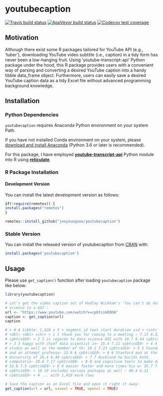 
# youtubecaption

<!-- badges: start -->

[![Travis build
status](https://travis-ci.org/jooyoungseo/youtubecaption.svg?branch=master)](https://travis-ci.org/jooyoungseo/youtubecaption)
[![AppVeyor build
status](https://ci.appveyor.com/api/projects/status/github/jooyoungseo/youtubecaption?branch=master&svg=true)](https://ci.appveyor.com/project/jooyoungseo/youtubecaption)
[![Codecov test
coverage](https://codecov.io/gh/jooyoungseo/youtubecaption/branch/master/graph/badge.svg)](https://codecov.io/gh/jooyoungseo/youtubecaption?branch=master)
<!-- badges: end -->

## Motivation

Although there exist some R packages tailored for YouTube API (e.g.,
‘tuber’), downloading YouTube video subtitle (i.e., caption) in a tidy
form has never been a low-hanging fruit. Using ‘youtube-transcript-api’
Python package under the hood, this R package provides users with a
convenient way of parsing and converting a desired YouTube caption into
a handy tibble data\_frame object. Furthermore, users can easily save a
desired YouTube caption data as a tidy Excel file without advanced
programming background knowledge.

## Installation

### Python Dependencies

`youtubecaption` requires Anaconda Python environment on your system
Path.

If you have not installed Conda environment on your system, please
[download and install Anaconda](https://www.anaconda.com/download/)
(Python 3.6 or later is recommended).

For this package, I have employed
[**youtube-transcript-api**](https://pypi.org/project/youtube-transcript-api/)
Python module into R using
[**reticulate**](https://rstudio.github.io/reticulate/).

### R Package Installation

#### Development Version

You can install the latest development version as follows:

``` r
if(!require(remotes)) {
install.packages("remotes")
}

remotes::install_github("jooyoungseo/youtubecaption")
```

### Stable Version

You can install the released version of youtubecaption from
[CRAN](https://CRAN.R-project.org) with:

``` r
install.packages('youtubecaption')
```

## Usage

Please use `get_caption()` function after loading `youtubecaption`
package like below:

``` r
library(youtubecaption)

# Let's get the video caption out of Hadley Wickham's 'You can't do data
# science in a GUI':
url <- "https://www.youtube.com/watch?v=cpbtcsGE0OA"
caption <- get_caption(url)
caption

# > # A tibble: 1,420 x 5 > segment_id text start duration vid > <int> <chr>
# <dbl> <dbl> <chr> > 1 1 thank you for coming to a meeting ~ 7.13 8.32
# cpbtcsGE0~ > 2 2 in regards to data science GUI with 10.7 8.44 cpbtcsGE0~
# > 3 3 happy with chief data scientist in~ 15.4 7.11 cpbtcsGE0~ > 4 4
# studio as well as the member of th~ 19.1 7.23 cpbtcsGE0~ > 5 5 Foundation
# and an attempt professo~ 22.6 6 cpbtcsGE0~ > 6 6 Stanford and at the
# University of 26.4 6.48 cpbtcsGE0~ > 7 7 Auckland he builds both
# computatio~ 28.6 7.17 cpbtcsGE0~ > 8 8 and cognitive tools to make data s~
# 32.8 7.5 cpbtcsGE0~ > 9 9 easier faster and more times his w~ 35.7 7.01
# cpbtcsGE0~ > 10 10 includes various packages as well ~ 40.4 6.21
# cpbtcsGE0~ > # ... with 1,410 more rows

# Save the caption as an Excel file and open it right it away:
get_caption(url = url, savexl = TRUE, openxl = TRUE)
```
